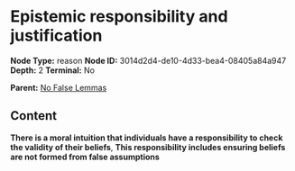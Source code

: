 # Epistemic responsibility and justification

**Node Type:** reason
**Node ID:** 3014d2d4-de10-4d33-bea4-08405a84a947
**Depth:** 2
**Terminal:** No

**Parent:** [No False Lemmas](no-false-lemmas.md)

## Content

**There is a moral intuition that individuals have a responsibility to check the validity of their beliefs**, **This responsibility includes ensuring beliefs are not formed from false assumptions**
